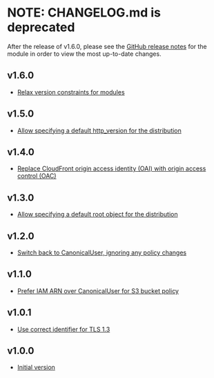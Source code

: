# NOTE: CHANGELOG.md is deprecated

After the release of v1.6.0, please see the [GitHub release notes](https://github.com/babbel/terraform-aws-athena/releases)
for the module in order to view the most up-to-date changes.

## v1.6.0

- [Relax version constraints for modules](https://github.com/babbel/terraform-aws-cloudfront-bucket/pull/17)

## v1.5.0

- [Allow specifying a default http_version for the distribution](https://github.com/babbel/terraform-aws-cloudfront-bucket/pull/15)

## v1.4.0

- [Replace CloudFront origin access identity (OAI) with origin access control (OAC)](https://github.com/babbel/terraform-aws-cloudfront-bucket/pull/14)

## v1.3.0

- [Allow specifying a default root object for the distribution](https://github.com/babbel/terraform-aws-cloudfront-bucket/pull/9)

## v1.2.0

- [Switch back to CanonicalUser, ignoring any policy changes](https://github.com/babbel/terraform-aws-cloudfront-bucket/pull/6)

## v1.1.0

- [Prefer IAM ARN over CanonicalUser for S3 bucket policy](https://github.com/babbel/terraform-aws-cloudfront-bucket/pull/5)

## v1.0.1

- [Use correct identifier for TLS 1.3](https://github.com/babbel/terraform-aws-cloudfront-bucket/pull/3)

## v1.0.0

- [Initial version](https://github.com/babbel/terraform-aws-cloudfront-bucket/pull/1)
